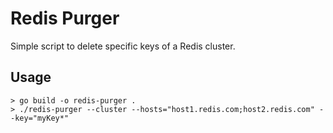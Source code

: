 # Redis Purger
Simple script to delete specific keys of a Redis cluster.

## Usage
```shell
> go build -o redis-purger .
> ./redis-purger --cluster --hosts="host1.redis.com;host2.redis.com" --key="myKey*"
```
